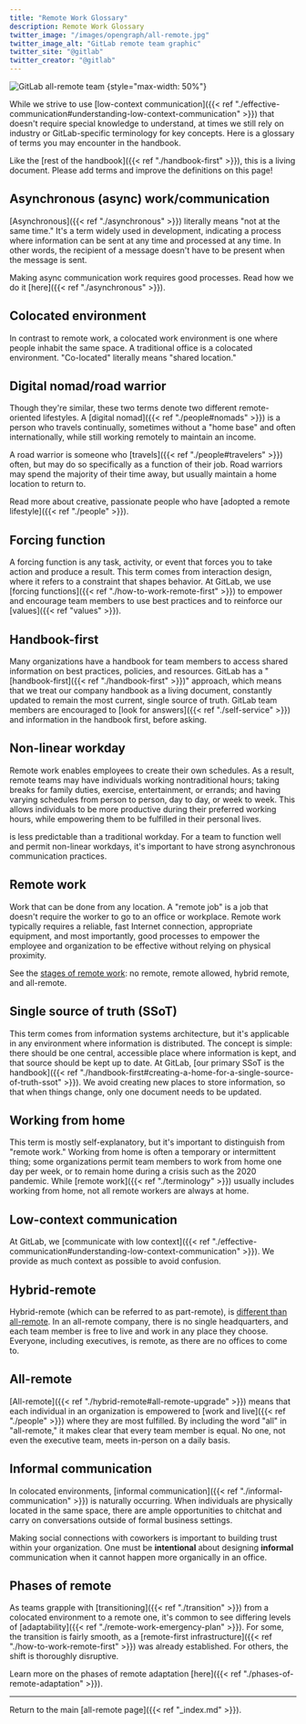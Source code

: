 ```yaml
---
title: "Remote Work Glossary"
description: Remote Work Glossary
twitter_image: "/images/opengraph/all-remote.jpg"
twitter_image_alt: "GitLab remote team graphic"
twitter_site: "@gitlab"
twitter_creator: "@gitlab"
---
```


![GitLab all-remote team](/images/all-remote/GitLab-All-Remote-Zoom-Team-Tanuki.jpg)
{style="max-width: 50%"}

While we strive to use [low-context communication]({{< ref "./effective-communication#understanding-low-context-communication" >}}) that doesn't require special knowledge to understand, at times we still rely on industry or GitLab-specific terminology for key concepts. Here is a glossary of terms you may encounter in the handbook.

Like the [rest of the handbook]({{< ref "./handbook-first" >}}), this is a living document. Please add terms and improve the definitions on this page!

## Asynchronous (async) work/communication

[Asynchronous]({{< ref "./asynchronous" >}}) literally means "not at the same time." It's a term widely used in development, indicating a process where information can be sent at any time and processed at any time. In other words, the recipient of a message doesn't have to be present when the message is sent.

Making async communication work requires good processes. Read how we do it [here]({{< ref "./asynchronous" >}}).

## Colocated environment

In contrast to remote work, a colocated work environment is one where people inhabit the same space. A traditional office is a colocated environment. "Co-located" literally means "shared location."

## Digital nomad/road warrior

Though they're similar, these two terms denote two different remote-oriented lifestyles. A [digital nomad]({{< ref "./people#nomads" >}}) is a person who travels continually, sometimes without a "home base" and often internationally, while still working remotely to maintain an income.

A road warrior is someone who [travels]({{< ref "./people#travelers" >}}) often, but may do so specifically as a function of their job. Road warriors may spend the majority of their time away, but usually maintain a home location to return to.

Read more about creative, passionate people who have [adopted a remote lifestyle]({{< ref "./people" >}}).

## Forcing function

A forcing function is any task, activity, or event that forces you to take action and produce a result. This term comes from interaction design, where it refers to a constraint that shapes behavior. At GitLab, we use [forcing functions]({{< ref "./how-to-work-remote-first" >}}) to empower and encourage team members to use best practices and to reinforce our [values]({{< ref "values" >}}).

## Handbook-first

Many organizations have a handbook for team members to access shared information on best practices, policies, and resources. GitLab has a "[handbook-first]({{< ref "./handbook-first" >}})" approach, which means that we treat our company handbook as a living document, constantly updated to remain the most current, single source of truth. GitLab team members are encouraged to [look for answers]({{< ref "./self-service" >}}) and information in the handbook first, before asking.

## Non-linear workday

Remote work enables employees to create their own schedules. As a result, remote teams may have individuals working nontraditional hours; taking breaks for family duties, exercise, entertainment, or errands; and having varying schedules from person to person, day to day, or week to week. This allows individuals to be more productive during their preferred working hours, while empowering them to be fulfilled in their personal lives.

 is less predictable than a traditional workday. For a team to function well and permit non-linear workdays, it's important to have strong asynchronous communication practices.

## Remote work

Work that can be done from any location. A "remote job" is a job that doesn't require the worker to go to an office or workplace. Remote work typically requires a reliable, fast Internet connection, appropriate equipment, and most importantly, good processes to empower the employee and organization to be effective without relying on physical proximity.

See the [stages of remote work](./stages): no remote, remote allowed, hybrid remote, and all-remote.

## Single source of truth (SSoT)

This term comes from information systems architecture, but it's applicable in any environment where information is distributed. The concept is simple: there should be one central, accessible place where information is kept, and that source should be kept up to date. At GitLab, [our primary SSoT is the handbook]({{< ref "./handbook-first#creating-a-home-for-a-single-source-of-truth-ssot" >}}). We avoid creating new places to store information, so that when things change, only one document needs to be updated.

## Working from home

This term is mostly self-explanatory, but it's important to distinguish from "remote work." Working from home is often a temporary or intermittent thing; some organizations permit team members to work from home one day per week, or to remain home during a crisis such as the 2020 pandemic. While [remote work]({{< ref "./terminology" >}}) usually includes working from home, not all remote workers are always at home.

## Low-context communication

At GitLab, we [communicate with low context]({{< ref "./effective-communication#understanding-low-context-communication" >}}). We provide as much context as possible to avoid confusion.

## Hybrid-remote

Hybrid-remote (which can be referred to as part-remote), is [different than all-remote](https://about.gitlab.com/blog/2018/10/18/the-case-for-all-remote-companies). In an all-remote company, there is no single headquarters, and each team member is free to live and work in any place they choose. Everyone, including executives, is remote, as there are no offices to come to.

## All-remote

[All-remote]({{< ref "./hybrid-remote#all-remote-upgrade" >}}) means that each individual in an organization is empowered to [work and live]({{< ref "./people" >}}) where they are most fulfilled. By including the word "all" in "all-remote," it makes clear that every team member is equal. No one, not even the executive team, meets in-person on a daily basis.

## Informal communication

In colocated environments, [informal communication]({{< ref "./informal-communication" >}}) is naturally occurring. When individuals are physically located in the same space, there are ample opportunities to chitchat and carry on conversations outside of formal business settings.

Making social connections with coworkers is important to building trust within your organization. One must be **intentional** about designing **informal** communication when it cannot happen more organically in an office.

## Phases of remote

As teams grapple with [transitioning]({{< ref "./transition" >}}) from a colocated environment to a remote one, it's common to see differing levels of [adaptability]({{< ref "./remote-work-emergency-plan" >}}). For some, the transition is fairly smooth, as a [remote-first infrastructure]({{< ref "./how-to-work-remote-first" >}}) was already established. For others, the shift is thoroughly disruptive.

Learn more on the phases of remote adaptation [here]({{< ref "./phases-of-remote-adaptation" >}}).

---

Return to the main [all-remote page]({{< ref "_index.md" >}}).
